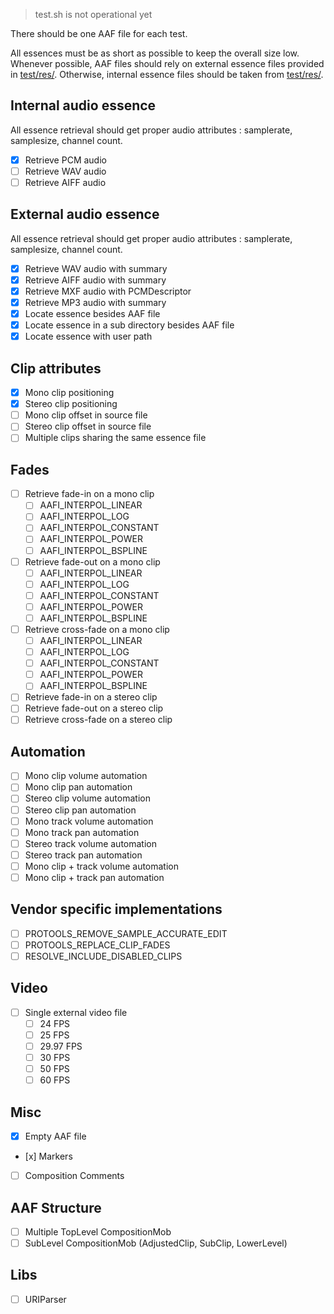 > test.sh is not operational yet

There should be one AAF file for each test.

All essences must be as short as possible to keep the overall size low. Whenever possible, AAF files should rely on external essence files provided in [test/res/](https://github.com/agfline/LibAAF/tree/master/test/res). Otherwise, internal essence files should be taken from [test/res/](https://github.com/agfline/LibAAF/tree/master/test/res).

## Internal audio essence

All essence retrieval should get proper audio attributes : samplerate, samplesize, channel count.

- [x] Retrieve PCM audio
- [ ] Retrieve WAV audio <!-- Adobe Premiere Pro -->
- [ ] Retrieve AIFF audio <!-- ArdourXchange, Adobe Premiere Pro "creative_post.aaf" "100_BARS.aaf" "ADP_STTRACK_CLIPGAIN_TRACKGAIN_XFADE_AIFF_AUDIOFXRENDER.aaf"  -->

## External audio essence

All essence retrieval should get proper audio attributes : samplerate, samplesize, channel count.

- [x] Retrieve WAV audio with summary
- [x] Retrieve AIFF audio with summary
- [x] Retrieve MXF audio with PCMDescriptor
- [x] Retrieve MP3 audio with summary
- [x] Locate essence besides AAF file
- [x] Locate essence in a sub directory besides AAF file
- [x] Locate essence with user path

## Clip attributes

- [x] Mono clip positioning
- [x] Stereo clip positioning
- [ ] Mono clip offset in source file
- [ ] Stereo clip offset in source file
- [ ] Multiple clips sharing the same essence file <!-- Adobe Premiere pro -->

## Fades

- [ ] Retrieve fade-in on a mono clip
	- [ ] AAFI_INTERPOL_LINEAR
	- [ ] AAFI_INTERPOL_LOG
	- [ ] AAFI_INTERPOL_CONSTANT
	- [ ] AAFI_INTERPOL_POWER
	- [ ] AAFI_INTERPOL_BSPLINE
- [ ] Retrieve fade-out on a mono clip
	- [ ] AAFI_INTERPOL_LINEAR
	- [ ] AAFI_INTERPOL_LOG
	- [ ] AAFI_INTERPOL_CONSTANT
	- [ ] AAFI_INTERPOL_POWER
	- [ ] AAFI_INTERPOL_BSPLINE
- [ ] Retrieve cross-fade on a mono clip
	- [ ] AAFI_INTERPOL_LINEAR
	- [ ] AAFI_INTERPOL_LOG
	- [ ] AAFI_INTERPOL_CONSTANT
	- [ ] AAFI_INTERPOL_POWER
	- [ ] AAFI_INTERPOL_BSPLINE
- [ ] Retrieve fade-in on a stereo clip
- [ ] Retrieve fade-out on a stereo clip
- [ ] Retrieve cross-fade on a stereo clip

## Automation

- [ ] Mono clip volume automation
- [ ] Mono clip pan automation
- [ ] Stereo clip volume automation
- [ ] Stereo clip pan automation
- [ ] Mono track volume automation
- [ ] Mono track pan automation
- [ ] Stereo track volume automation
- [ ] Stereo track pan automation
- [ ] Mono clip + track volume automation
- [ ] Mono clip + track pan automation

## Vendor specific implementations

- [ ] PROTOOLS_REMOVE_SAMPLE_ACCURATE_EDIT
- [ ] PROTOOLS_REPLACE_CLIP_FADES
- [ ] RESOLVE_INCLUDE_DISABLED_CLIPS

## Video

- [ ] Single external video file
	- [ ] 24 FPS
	- [ ] 25 FPS
	- [ ] 29.97 FPS
	- [ ] 30 FPS
	- [ ] 50 FPS
	- [ ] 60 FPS

## Misc

- [x] Empty AAF file
- [x] Markers
- [ ] Composition Comments


## AAF Structure

- [ ] Multiple TopLevel CompositionMob
- [ ] SubLevel CompositionMob (AdjustedClip, SubClip, LowerLevel)

## Libs

- [ ] URIParser
